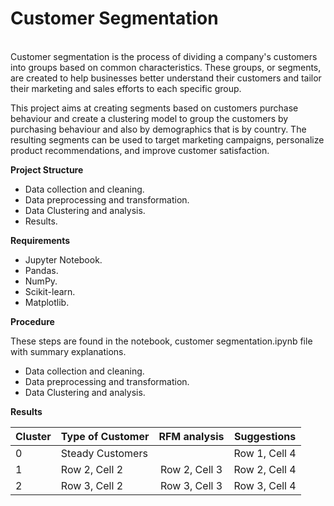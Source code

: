 # **Customer Segmentation**
<br>
Customer segmentation is the process of dividing a company's customers into groups based on common characteristics. These groups, or 
segments, are created to help businesses better understand their customers and tailor their marketing and sales efforts to each specific group.

<br>

  This project aims at creating segments based on customers purchase behaviour and create a clustering model to group the customers by purchasing 
behaviour and also by demographics that is by country. The resulting segments can be used to target marketing campaigns, personalize product 
recommendations, and improve customer satisfaction.

**Project Structure** 
* Data collection and cleaning.
* Data preprocessing and transformation.
* Data Clustering and analysis.
* Results.


**Requirements**

* Jupyter Notebook.
* Pandas.
* NumPy.
* Scikit-learn.
* Matplotlib.

**Procedure**

These steps are found in the notebook, customer segmentation.ipynb file with summary explanations.

* Data collection and cleaning.
* Data preprocessing and transformation.
* Data Clustering and analysis.

**Results**

| Cluster | Type of Customer | RFM analysis| Suggestions |
|---|---|:---:|---|
| 0 | Steady Customers  | | Row 1, Cell 4 |
| 1 | Row 2, Cell 2 | Row 2, Cell 3 | Row 2, Cell 4 |
| 2 | Row 3, Cell 2 | Row 3, Cell 3 | Row 3, Cell 4 |
